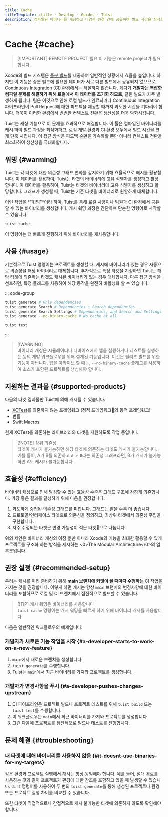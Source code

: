```yaml
---
title: Cache
titleTemplate: :title · Develop · Guides · Tuist
description: 컴파일된 바이너리를 캐싱하고 다양한 환경 간에 공유하여 빌드 시간을 최적화 하세요.
---
```


# Cache {#cache}

> [!IMPORTANT] REMOTE PROJECT 필요
> 이 기능은 <LocalizedLink href="/server/introduction/accounts-and-projects">remote project</LocalizedLink>가 필요합니다.

Xcode의 빌드 시스템은 [증분 빌드](https://en.wikipedia.org/wiki/Incremental_build_model)를 제공하여 일반적인 상황에서 효율을 높입니다. 하지만 이 기능은 증분 빌드에 필요한 데이터가 서로 다른 빌드에서 공유되지 않으므로, [Continuous Integration (CI) 환경](https://en.wikipedia.org/wiki/Continuous_integration)에서는 적절하지 않습니다. 게다가 **개발자는 복잡한 컴파일 문제를 해결하기 위해 로컬에서 이 데이터를 초기화 하므로**, 클린 빌드가 자주 발생하게 됩니다. 팀은 이것으로 인해 로컬 빌드가 완료되거나 Continuous Integration 파이프라인이 Pull Request에 대한 피드백을 제공할 때까지 과도한 시간을 기다려야 합니다. 더욱이 이러한 환경에서 빈번한 컨텍스트 전환은 생산성을 더욱 악화시킵니다.

Tuist는 캐싱 기능으로 이 문제를 효과적으로 해결합니다. 이 툴은 컴파일된 바이너리를 캐시 하여 빌드 과정을 최적화하고, 로컬 개발 환경과 CI 환경 모두에서 빌드 시간을 크게 단축 시킵니다. 이 접근 방식은 피드백 순환을 가속화할 뿐만 아니라 컨텍스트 전환을 최소화하여 생산성을 극대화합니다.

## 워밍 {#warming}

Tuist는 각 타겟에 대한 의존성 그래프 변화를 감지하기 위해 효율적으로 <LocalizedLink href="/guides/develop/projects/hashing">해시를 활용합니다.</LocalizedLink> 이 데이터를 활용하여, Tuist는 타겟의 바이너리에 고유 식별자를 생성하고 할당합니다. 이 데이터를 활용하여, Tuist는 타겟의 바이너리에 고유 식별자를 생성하고 할당합니다. 그래프가 생성될 때, Tuist는 기존 타겟을 바이너리로 원할하게 대체합니다.

이런 작업을 \*"워밍"\*이라 하며, Tuist를 통해 로컬 사용이나 팀원과 CI 환경에서 공유할 수 있는 바이너리를 생성합니다. 캐시 워밍 과정은 간단하며 단순한 명령어로 시작할 수 있습니다:

```bash
tuist cache
```

이 명령어는 더 빠르게 진행하기 위해 바이너리를 재사용합니다.

## 사용 {#usage}

기본적으로 Tuist 명령어는 프로젝트를 생성할 때, 캐시에 바이너리가 있는 경우 자동으로 의존성을 해당 바이너리로 대체합니다. 추가적으로 특정 타겟을 지정하면 Tuist는 해당 타겟에 의존하는 타겟도 캐시된 바이너리가 있는 경우 대체합니다. 다른 접근 방식을 선호하면, 특정 플래그를 사용하여 해당 동작을 완전히 비활성화 할 수 있습니다:

::: code-group

```bash [Project generation]
tuist generate # Only dependencies
tuist generate Search # Dependencies + Search dependencies
tuist generate Search Settings # Dependencies, and Search and Settings dependencies
tuist generate --no-binary-cache # No cache at all
```

```bash [Testing]
tuist test
```

:::

> [!WARNING]\
> 바이너리 캐싱은 시뮬레이터나 디바이스에서 앱을 실행하거나 테스트를 실행하는 등의 개발 워크플로우를 위해 설계된 기능입니다. 이것은 릴리즈 빌드를 위한 기능이 아닙니다. 앱을 아카이브 할 때는, `--no-binary-cache` 플래그를 사용하여 소스가 포함된 프로젝트를 생성해야 합니다.

## 지원하는 결과물 {#supported-products}

다음의 타겟 결과물만 Tuist에 의해 캐시될 수 있습니다:

- [XCTest](https://developer.apple.com/documentation/xctest)를 의존하지 않는 프레임워크 (정적 프레임워크와 동적 프레임워크)
- 번들
- Swift Macros

현재 XCTest를 의존하는 라이브러리와 타겟을 지원하도록 작업 중입니다.

> [!NOTE] 상위 의존성\
> 타겟이 캐시가 불가능하면 해당 타겟에 의존하는 타겟도 캐시가 불가능합니다. 예를 들어, A가 B를 의존하고 `A > B`라는 의존성 그래프라면, B가 캐시가 불가능하면 A도 캐시가 불가능합니다.

## 효율성 {#efficiency}

바이너리 캐싱으로 인해 달성할 수 있는 효율성 수준은 그래프 구조에 강하게 의존합니다. 가장 좋은 결과를 달성하기 위해 다음을 권장합니다:

1. 과도하게 중첩된 의존성 그래프를 피합니다. 그래프는 얕을 수록 더 좋습니다.
2. 프로토콜/인터페이스 타겟으로 의존성을 정의하고, 최상위 타겟에서 의존성 주입을 구현합니다.
3. 자주 수정되는 타겟은 변경 가능성이 적은 타겟으로 나눕니다.

위의 제안은 바이너리 캐싱의 이점 뿐만 아니라 Xcode의 기능을 최대한 활용할 수 있게 프로젝트를 구조화 하는 방식을 제시하는 <0>The Modular Architecture</0>의 일부분입니다.

## 권장 설정 {#recommended-setup}

우리는 캐시를 미리 준비하기 위해 **main 브랜치에 커밋이 될 때마다 수행하는** CI 작업을 가지는 것을 권장합니다. 이렇게 하면 캐시는 항상 `main` 브랜치의 변경사항에 대한 바이너리를 포함하므로 로컬 및 CI 브랜치에서 점진적으로 빌드할 수 있습니다.

> [!TIP] 캐시 워밍은 바이너리를 사용합니다\
> `tuist cache` 명령어는 캐시 워밍을 빠르게 하기 위해 바이너리 캐시를 사용합니다.

다음은 일반적인 워크플로우의 예제입니다:

### 개발자가 새로운 기능 작업을 시작 {#a-developer-starts-to-work-on-a-new-feature}

1. `main`에서 새로운 브랜치를 생성합니다.
2. `tuist generate`를 수행합니다.
3. Tuist는 `main`에서 최근 바이너리를 가져와 프로젝트를 생성합니다.

### 개발자가 변경사항을 푸시 {#a-developer-pushes-changes-upstream}

1. CI 파이프라인은 프로젝트 빌드나 프로젝트 테스트를 위해 `tuist build` 또는 `tuist test`를 수행합니다.
2. 이 워크플로우는 `main`에서 최근 바이너리를 가져와 프로젝트를 생성합니다.
3. 그런 다음에 프로젝트를 점진적으로 빌드나 테스트를 진행합니다.

## 문제 해결 {#troubleshooting}

### 내 타겟에 대해 바이너리를 사용하지 않음 {#it-doesnt-use-binaries-for-my-targets}

같은 환경과 프로젝트 실행에서 <LocalizedLink href="/guides/develop/projects/hashing#debugging">해시는 항상 동일해야</LocalizedLink> 합니다. 예를 들어, 절대 경로를 사용하는 것과 같이 프로젝트가 환경에 대한 참조를 포함하고 있을 때 발생할 수 있습니다. `diff` 명령어를 사용하여 두 번의 `tuist generate`를 통해 생성된 프로젝트나 환경 또는 프로젝트 실행 차이를 비교할 수 있습니다.

또한 타겟이 직접적으로나 간접적으로 <LocalizedLink href="/guides/develop/build/cache.html#cacheable-products">캐시 불가능한 타겟</LocalizedLink>에 의존하지 않도록 확인해야 합니다.
